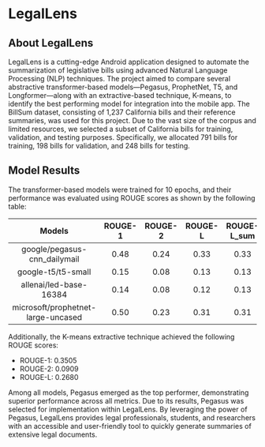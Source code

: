 # LegalLens

## About LegalLens

LegalLens is a cutting-edge Android application designed to automate the summarization of legislative bills using advanced Natural Language Processing (NLP) techniques. The project aimed to compare several abstractive transformer-based models—Pegasus, ProphetNet, T5, and Longformer—along with an extractive-based technique, K-means, to identify the best performing model for integration into the mobile app. 
The BillSum dataset, consisting of 1,237 California bills and their reference summaries, was used for this project. Due to the vast size of the corpus and limited resources, we selected a subset of California bills for training, validation, and testing purposes. Specifically, we allocated 791 bills for training, 198 bills for validation, and 248 bills for testing. 

## Model Results

The transformer-based models were trained for 10 epochs, and their performance was evaluated using ROUGE scores as shown by the following table:

| Models                              | ROUGE-1 | ROUGE-2 | ROUGE-L | ROUGE-L_sum |
| :---:                               | :---:   | :---:   | :---:   | :---:       |
| google/pegasus-cnn_dailymail        | 0.48    | 0.24    | 0.33    | 0.33        |
| google-t5/t5-small                  | 0.15    | 0.08    | 0.13    | 0.13        |
| allenai/led-base-16384              | 0.14    | 0.08    | 0.12    | 0.13        |
| microsoft/prophetnet-large-uncased  | 0.50    | 0.23    | 0.31    | 0.31        |

Additionally, the K-means extractive technique achieved the following ROUGE scores:
-	ROUGE-1: 0.3505
-	ROUGE-2: 0.0909
-	ROUGE-L: 0.2680
  
Among all models, Pegasus emerged as the top performer, demonstrating superior performance across all metrics. Due to its results, Pegasus was selected for implementation within LegalLens. By leveraging the power of Pegasus, LegalLens provides legal professionals, students, and researchers with an accessible and user-friendly tool to quickly generate summaries of extensive legal documents. 




